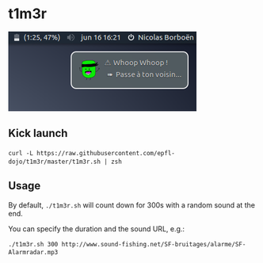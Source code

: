# t1m3r

![Screenshot](Notify.png "Screenshot")

## Kick launch
`curl -L https://raw.githubusercontent.com/epfl-dojo/t1m3r/master/t1m3r.sh | zsh`

## Usage
By default, `./t1m3r.sh` will count down for 300s with a random sound at the end.

You can specify the duration and the sound URL, e.g.:
```
./t1m3r.sh 300 http://www.sound-fishing.net/SF-bruitages/alarme/SF-Alarmradar.mp3
```
